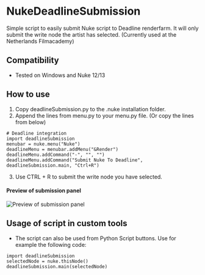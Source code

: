 # NukeDeadlineSubmission
Simple script to easily submit Nuke script to Deadline renderfarm. It will only submit the write node the artist has selected.
(Currently used at the Netherlands Filmacademy)

## Compatibility
* Tested on Windows and Nuke 12/13

## How to use
1. Copy deadlineSubmission.py to the .nuke installation folder.
2. Append the lines from menu.py to your menu.py file. (Or copy the lines from below)
```
# Deadline integration
import deadlineSubmission
menubar = nuke.menu("Nuke")
deadlineMenu = menubar.addMenu("&Render")
deadlineMenu.addCommand("-", "", "")
deadlineMenu.addCommand("Submit Nuke To Deadline", deadlineSubmission.main, "Ctrl+R")
```

3. Use CTRL + R to submit the write node you have selected.


#### Preview of submission panel
![Preview of submission panel](https://vinkvfx.com/afb/SubmitToFarm.png)

## Usage of script in custom tools
* The script can also be used from Python Script buttons. Use for example the following code:
```
import deadlineSubmission
selectedNode = nuke.thisNode()
deadlineSubmission.main(selectedNode)
```
